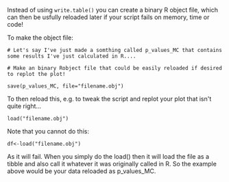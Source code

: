 Instead of using ```write.table()``` you can create a binary R object file, which can then be usfully reloaded later if your script fails on memory, time or code!

To make the object file: 
```
# Let's say I've just made a somthing called p_values_MC that contains some results I've just calculated in R....

# Make an binary Robject file that could be easily reloaded if desired to replot the plot!

save(p_values_MC, file="filename.obj")
```
To then reload this, e.g. to tweak the script and replot your plot that isn't quite right... 
```
load("filename.obj")
```
Note that you cannot do this: 
```
df<-load("filename.obj")
```
As it will fail. When you simply do the load() then it will load the file as a tibble and also call it whatever it was originally called in R. So the example above would be your data reloaded as p_values_MC. 
